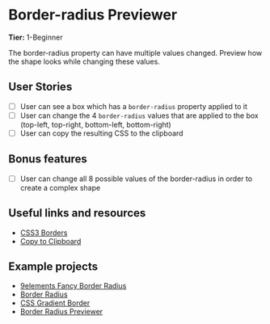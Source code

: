 # Border-radius Previewer

**Tier:** 1-Beginner

The border-radius property can have multiple values changed. Preview how the shape looks while changing these values.

## User Stories

-   [ ] User can see a box which has a `border-radius` property applied to it
-   [ ] User can change the 4 `border-radius` values that are applied to the box (top-left, top-right, bottom-left, bottom-right)
-   [ ] User can copy the resulting CSS to the clipboard

## Bonus features

-   [ ] User can change all 8 possible values of the border-radius in order to create a complex shape

## Useful links and resources

-   [CSS3 Borders](https://www.w3schools.com/css/css3_borders.asp)
-   [Copy to Clipboard](https://www.w3schools.com/howto/howto_js_copy_clipboard.asp)

## Example projects

-   [9elements Fancy Border Radius](https://9elements.github.io/fancy-border-radius/)
-   [Border Radius](https://border-radius.com/)
-   [CSS Gradient Border](https://codepen.io/thebabydino/pen/zbqPVd)
-   [Border Radius Previewer](https://codesandbox.io/s/compassionate-tdd-9rcqy?file=/style.css)
